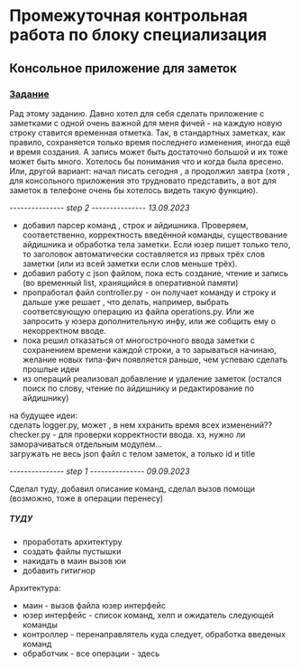 # Промежуточная контрольная работа по блоку специализация

## Консольное приложение для заметок

### [Задание](./TASK.md)

Рад этому заданию. Давно хотел для себя сделать приложение с заметками с одной очень важной для меня фичей - на каждую новую строку ставится временная отметка. Так, в стандартных заметках, как правило, сохраняется только время последнего изменения, иногда ещё и время создания. А запись может быть достаточно большой и их тоже может быть много. Хотелось бы понимания что и когда была вресено. Или, другой вариант: начал писать сегодня , а продолжил завтра (хотя , для консольного приложения это трудновато представить, а вот для заметок в телефоне очень бы хотелось видеть такую функцию).



*--------------- step 2 ---------------*
*13.09.2023*

* добавил парсер команд , строк и айдишника. Проверяем, соответственно, корректность введённой команды, существование айдишника и обработка тела заметки. Если юзер пишет только тело, то заголовок автоматически составляется из првых трёх слов заметки (или из всей заметки если слов меньше трёх).  
* добавил работу с json файлом, пока есть создание, чтение и запись (во временный list, хранящийся в оперативной памяти)
* пропработал файл controller.py - он получает команду и строку и дальше уже решает , что делать, например, выбрать соответсвующую операцию из файла operations.py. Или же запросить у юзера дополнительную инфу, или же собщить ему о некорректном вводе.
* пока решил отказаться от многострочного ввода заметки с сохранением времени каждой строки, а то зарываться начинаю, желание новых типа-фич появляется раньше, чем успеваю сделать прошлые идеи 
* из операций реализовал добавление и удаление заметок (остался поиск по слову, чтение по айдишнику и редактирование по айдишнику)

на будущее идеи:  
сделать logger.py, может , в нем ххранить время всех изменений??  
checker.py - для проверки корректности ввода. хз, нужно ли заморачиваться отдельным модулем...     
загружать не весь json файл с телом заметок, а только id и title


*--------------- step 1 ---------------*
*09.09.2023*

Сделал туду, добавил описание команд, сделал вызов помощи (возможно, тоже в операции перенесу)

##### ТУДУ

* проработать архитектуру
* создать файлы пустышки
* накидать в маин вызов юи
* добавить гитигнор

Архитектура:

* маин - вызов файла юзер интерфейс
* юзер интерфейс - список команд, хелп и ожидатель следующей команды
* контроллер - перенаправлятель куда следует, обработка введеных команд
* обработчик - все операции - здесь